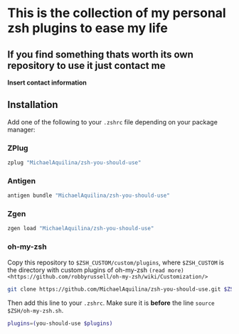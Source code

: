 # This is the collection of my personal zsh plugins to ease my life

## If you find something thats worth its own repository to use it just contact me

__Insert contact information__

## Installation


Add one of the following to your ``.zshrc`` file depending on your
package manager:

### ZPlug

```bash
zplug "MichaelAquilina/zsh-you-should-use"
```

### Antigen

```bash
antigen bundle "MichaelAquilina/zsh-you-should-use"
```

### Zgen

```bash
zgen load "MichaelAquilina/zsh-you-should-use"
```

### oh-my-zsh

Copy this repository to ``$ZSH_CUSTOM/custom/plugins``, where ``$ZSH_CUSTOM``
is the directory with custom plugins of oh-my-zsh `(read more) <https://github.com/robbyrussell/oh-my-zsh/wiki/Customization/>`

```bash
git clone https://github.com/MichaelAquilina/zsh-you-should-use.git $ZSH_CUSTOM/plugins/you-should-use
```

Then add this line to your ``.zshrc``. Make sure it is **before** the line ``source $ZSH/oh-my-zsh.sh``.

```bash
plugins=(you-should-use $plugins)
```

